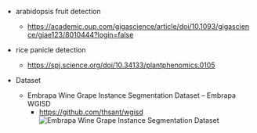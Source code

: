 - arabidopsis fruit detection
  - <https://academic.oup.com/gigascience/article/doi/10.1093/gigascience/giae123/8010444?login=false>

- rice panicle detection
  - <https://spj.science.org/doi/10.34133/plantphenomics.0105>

- Dataset
  - Embrapa Wine Grape Instance Segmentation Dataset – Embrapa WGISD
    - <https://github.com/thsant/wgisd>
![Embrapa Wine Grape Instance Segmentation Dataset](https://camo.githubusercontent.com/971228290b144ea55688e6a7eab39a5312158f3014e275c22b70d3edf920735a/687474703a2f2f696d672e796f75747562652e636f6d2f76692f31486a69334753346d6d342f302e6a7067)
